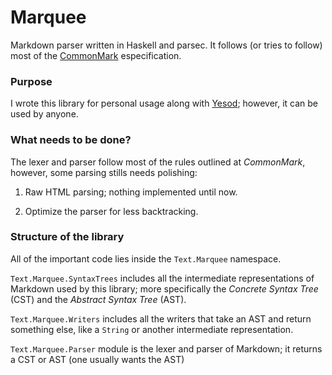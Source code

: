 # Marquee

Markdown parser written in Haskell and parsec. It follows (or tries to follow) most of the [CommonMark][commonmark] especification.

### Purpose

I wrote this library for personal usage along with [Yesod][yesod]; however, it can be used by anyone.

### What needs to be done?

The lexer and parser follow most of the rules outlined at *CommonMark*, however, some parsing stills needs polishing:

1. Raw HTML parsing; nothing implemented until now.

2. Optimize the parser for less backtracking.

### Structure of the library

All of the important code lies inside the `Text.Marquee` namespace.

`Text.Marquee.SyntaxTrees` includes all the intermediate representations of Markdown used by this library; more specifically the *Concrete Syntax Tree* (CST) and the *Abstract Syntax Tree* (AST).

`Text.Marquee.Writers` includes all the writers that take an AST and return something else, like a `String` or another intermediate representation.

`Text.Marquee.Parser` module is the lexer and parser of Markdown; it returns a CST or AST (one usually wants the AST)

[commonmark]: http://commonmark.org/
[yesod]: http://www.yesodweb.com/
